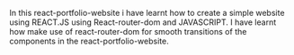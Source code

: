 In this react-portfolio-website i have learnt how to create a simple website using REACT.JS using React-router-dom and JAVASCRIPT. I have learnt how make use of react-router-dom for smooth transitions of the components in the react-portfolio-website.
